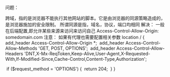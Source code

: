问题：

跨域，指的是浏览器不能执行其他网站的脚本。它是由浏览器的同源策略造成的，是浏览器施加的安全限制。
所谓同源是指，域名，协议，端口均相同
解决：
一般在后端配置,即允许某些来源来访问来访问自己
Access-Control-Allow-Origin: somedomain.com
注意：
如果有代理也需要配置相关参数
location / { 
​    add_header Access-Control-Allow-Origin *;
​    add_header Access-Control-Allow-Methods 'GET, POST, OPTIONS';
​    add_header Access-Control-Allow-Headers 'DNT,X-Mx-ReqToken,Keep-Alive,User-Agent,X-Requested-With,If-Modified-Since,Cache-Control,Content-Type,Authorization';

​    if ($request_method = 'OPTIONS') {
​        return 204;
​    }
} 